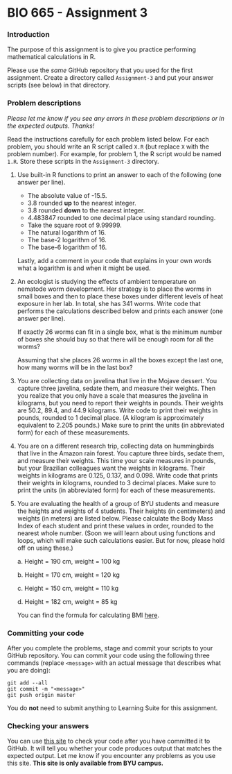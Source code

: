 # BIO 665 - Assignment 3

### Introduction

The purpose of this assignment is to give you practice performing mathematical calculations in R.

Please use the *same* GitHub repository that you used for the first assignment. Create a directory called `Assignment-3` and put your answer scripts (see below) in that directory.

### Problem descriptions

*Please let me know if you see any errors in these problem descriptions or in the expected outputs. Thanks!*

Read the instructions carefully for each problem listed below. For each problem, you should write an R script called `X.R` (but replace `X` with the problem number). For example, for problem 1, the R script would be named `1.R`. Store these scripts in the `Assignment-3` directory.

1. Use built-in R functions to print an answer to each of the following (one answer per line).

    - The absolute value of -15.5.
    - 3.8 rounded **up** to the nearest integer.
    - 3.8 rounded **down** to the nearest integer.
    - 4.483847 rounded to one decimal place using standard rounding.
    - Take the square root of 9.99999.
    - The natural logarithm of 16.
    - The base-2 logarithm of 16.
    - The base-6 logarithm of 16.

    Lastly, add a comment in your code that explains in your own words what a logarithm is and when it might be used.

2. An ecologist is studying the effects of ambient temperature on nematode worm development. Her strategy is to place the worms in small boxes and then to place these boxes under different levels of heat exposure in her lab. In total, she has 341 worms. Write code that performs the calculations described below and prints each answer (one answer per line).

    If exactly 26 worms can fit in a single box, what is the minimum number of boxes she should buy so that there will be enough room for all the worms?

    Assuming that she places 26 worms in all the boxes except the last one, how many worms will be in the last box?

3. You are collecting data on javelina that live in the Mojave dessert. You capture three javelina, sedate them, and measure their weights. Then you realize that you only have a scale that measures the javelina in kilograms, but you need to report their weights in pounds. Their weights are 50.2, 89.4, and 44.9 kilograms. Write code to print their weights in pounds, rounded to 1 decimal place. (A kilogram is approximately equivalent to 2.205 pounds.) Make sure to print the units (in abbreviated form) for each of these measurements.

4. You are on a different research trip, collecting data on hummingbirds that live in the Amazon rain forest. You capture three birds, sedate them, and measure their weights. This time your scale measures in pounds, but your Brazilian colleagues want the weights in kilograms. Their weights in kilograms are 0.125, 0.137, and 0.098. Write code that prints their weights in kilograms, rounded to 3 decimal places. Make sure to print the units (in abbreviated form) for each of these measurements.

5. You are evaluating the health of a group of BYU students and measure the heights and weights of 4 students. Their heights (in centimeters) and weights (in meters) are listed below. Please calculate the Body Mass Index of each student and print these values in order, rounded to the nearest whole number. (Soon we will learn about using functions and loops, which will make such calculations easier. But for now, please hold off on using these.)

    a. Height = 190 cm, weight = 100 kg

    b. Height = 170 cm, weight = 120 kg
    
    c. Height = 150 cm, weight = 110 kg
    
    d. Height = 182 cm, weight = 85 kg

    You can find the formula for calculating BMI [here](https://en.wikipedia.org/wiki/Body_mass_index).

### Committing your code

After you complete the problems, stage and commit your scripts to your GitHub repository. You can commit your code using the following three commands (replace `<message>` with an actual message that describes what you are doing):

```
git add --all
git commit -m "<message>"
git push origin master
```

You do **not** need to submit anything to Learning Suite for this assignment.

### Checking your answers

You can use [this site](http://bonsai.byu.edu:9000) to check your code after you have committed it to GitHub. It will tell you whether your code produces output that matches the expected output. Let me know if you encounter any problems as you use this site. **This site is only available from BYU campus.**